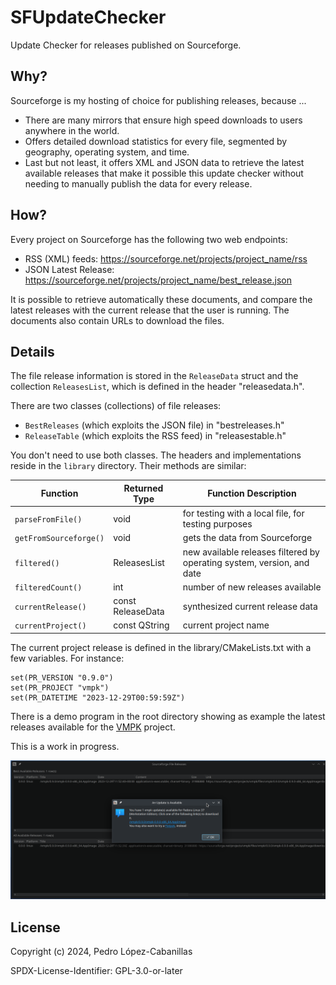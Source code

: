 # SFUpdateChecker

Update Checker for releases published on Sourceforge.

## Why?

Sourceforge is my hosting of choice for publishing releases, because ...

* There are many mirrors that ensure high speed downloads to users anywhere in the world.
* Offers detailed download statistics for every file, segmented by geography, operating system, and time.
* Last but not least, it offers XML and JSON data to retrieve the latest available releases that make it possible this update checker without needing to manually publish the data for every release.

## How?

Every project on Sourceforge has the following two web endpoints:

* RSS (XML) feeds: https://sourceforge.net/projects/project_name/rss
* JSON Latest Release: https://sourceforge.net/projects/project_name/best_release.json

It is possible to retrieve automatically these documents, and compare the latest releases with the current release that the user is running. The documents also contain URLs to download the files.

## Details

The file release information is stored in the `ReleaseData` struct and the collection `ReleasesList`, which is defined in the header "releasedata.h".

There are two classes (collections) of file releases:

* `BestReleases` (which exploits the JSON file) in "bestreleases.h"
* `ReleaseTable` (which exploits the RSS feed) in "releasestable.h"

You don't need to use both classes. The headers and implementations reside in the `library` directory. Their methods are similar:

 | Function | Returned Type | Function Description  |
 | -------- | ------------- | --------------------- |
 | `parseFromFile()` | void | for testing with a local file, for testing purposes |
 | `getFromSourceforge()` | void | gets the data from Sourceforge |
 | `filtered()` | ReleasesList | new available releases filtered by operating system, version, and date |
 | `filteredCount()` | int | number of new releases available |
 | `currentRelease()` | const ReleaseData | synthesized current release data |
 | `currentProject()` | const QString | current project name |

The current project release is defined in the library/CMakeLists.txt with a few variables. For instance:

```
set(PR_VERSION "0.9.0")
set(PR_PROJECT "vmpk")
set(PR_DATETIME "2023-12-29T00:59:59Z")
```

There is a demo program in the root directory showing as example the latest releases available for the [VMPK](https://github.com/pedrolcl/VMPK) project.

This is a work in progress.

![Screenshot](screenshot.png)

## License

Copyright (c) 2024, Pedro López-Cabanillas  

SPDX-License-Identifier: GPL-3.0-or-later  
